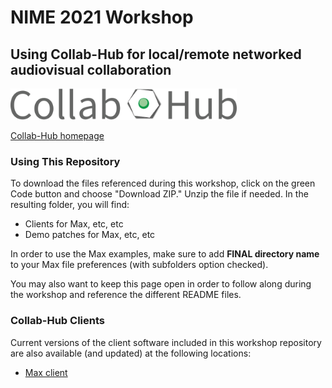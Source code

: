 # NIME 2021 Workshop
## Using Collab-Hub for local/remote networked audiovisual collaboration

<img src="/img/CH-Title.png" alt="Collab-Hub Logo" height="50"/>

<a href="https://www.collab-hub.io" target="_blank">Collab-Hub homepage</a>

### Using This Repository
To download the files referenced during this workshop, click on the green Code button and choose "Download ZIP."
Unzip the file if needed.
In the resulting folder, you will find:
- Clients for Max, etc, etc
- Demo patches for Max, etc, etc

In order to use the Max examples, make sure to add **FINAL directory name** to your Max file preferences (with subfolders option checked).

You may also want to keep this page open in order to follow along during the workshop and reference the different README files.

### Collab-Hub Clients
Current versions of the client software included in this workshop repository are also available (and updated) at the following locations:
- <a href="https://github.com/Collab-Hub-io/Collab-Hub-Max-Client" target="_blank">Max client</a>